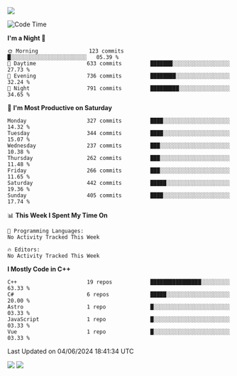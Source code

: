 ![](https://komarev.com/ghpvc/?username=lilpidgey&color=red)
<!--START_SECTION:waka-->
![Code Time](http://img.shields.io/badge/Code%20Time-1%2C491%20hrs%2018%20mins-blue)

**I'm a Night 🦉** 

```text
🌞 Morning                123 commits         █░░░░░░░░░░░░░░░░░░░░░░░░   05.39 % 
🌆 Daytime                633 commits         ███████░░░░░░░░░░░░░░░░░░   27.73 % 
🌃 Evening                736 commits         ████████░░░░░░░░░░░░░░░░░   32.24 % 
🌙 Night                  791 commits         █████████░░░░░░░░░░░░░░░░   34.65 % 
```
📅 **I'm Most Productive on Saturday** 

```text
Monday                   327 commits         ████░░░░░░░░░░░░░░░░░░░░░   14.32 % 
Tuesday                  344 commits         ████░░░░░░░░░░░░░░░░░░░░░   15.07 % 
Wednesday                237 commits         ███░░░░░░░░░░░░░░░░░░░░░░   10.38 % 
Thursday                 262 commits         ███░░░░░░░░░░░░░░░░░░░░░░   11.48 % 
Friday                   266 commits         ███░░░░░░░░░░░░░░░░░░░░░░   11.65 % 
Saturday                 442 commits         █████░░░░░░░░░░░░░░░░░░░░   19.36 % 
Sunday                   405 commits         ████░░░░░░░░░░░░░░░░░░░░░   17.74 % 
```


📊 **This Week I Spent My Time On** 

```text
💬 Programming Languages: 
No Activity Tracked This Week

🔥 Editors: 
No Activity Tracked This Week
```

**I Mostly Code in C++** 

```text
C++                      19 repos            ████████████████░░░░░░░░░   63.33 % 
C#                       6 repos             █████░░░░░░░░░░░░░░░░░░░░   20.00 % 
Astro                    1 repo              █░░░░░░░░░░░░░░░░░░░░░░░░   03.33 % 
JavaScript               1 repo              █░░░░░░░░░░░░░░░░░░░░░░░░   03.33 % 
Vue                      1 repo              █░░░░░░░░░░░░░░░░░░░░░░░░   03.33 % 
```




 Last Updated on 04/06/2024 18:41:34 UTC
<!--END_SECTION:waka-->
![](https://hit.yhype.me/github/profile?user_id=42968544)
![](https://komarev.com/ghpvc/?lilpidgey)
